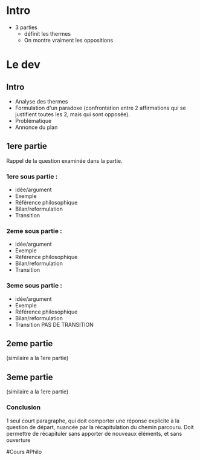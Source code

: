 # Intro
- 3 parties
	- définit les thermes
	- On montre vraiment les oppositions 

# Le dev
## Intro
- Analyse des thermes
- Formulation d'un paradoxe (confrontation entre 2 affirmations qui se justifient toutes les 2, mais qui sont opposée).
- Problématique
- Annonce du plan

## 1ere partie
Rappel de la question examinée dans la partie.
### 1ere sous partie :
- idée/argument
- Exemple
- Référence philosophique
- Bilan/reformulation
- Transition

### 2eme sous partie :
- idée/argument
- Exemple
- Référence philosophique
- Bilan/reformulation
- Transition

### 3eme sous partie :
- idée/argument
- Exemple
- Référence philosophique
- Bilan/reformulation
- Transition
PAS DE TRANSITION

## 2eme partie
(similaire a la 1ere partie)


## 3eme partie
(similaire a la 1ere partie)

### Conclusion
1 seul court paragraphe, qui doit comporter une réponse explicite à la question de départ, nuancée par la récapitulation du chemin parcouru. Doit permettre de récapituler sans apporter de nouveaux éléments, et sans ouverture 


#Cours #Philo